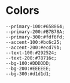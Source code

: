 # Colors

    --primary-100:#658864;
    --primary-200:#B7B78A;
    --primary-300:#fdf6fd;
    --accent-100:#bc6c25;
    --accent-200:#ecd79b;
    --text-100:#292524;
    --text-200:#78716c;
    --bg-100:#DDDDDD;
    --bg-200:#EEEEEE;
    --bg-300:#d1d1d1;

